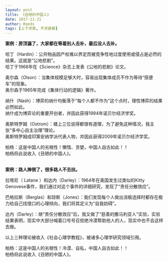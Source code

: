 ```yaml
---
layout: post
title: 《丑陋的中国人》
date: 2017-11-21
author: Reeds
tags: [上下求索, 不求甚解]
---
```


<!--- more --->

**案例：房顶漏了，大家都在等着别人去补，最后没人去补。**

哈丁（Hardin）：公共物品因产权难以界定而被竞争性地过度使用或侵占是必然的结果。这就是“公地悲剧”。<br>哈丁于1968年在《Science》杂志上发表《公地的悲剧》论文。

奥尔森（Olson）：当集体规模足够大时，容易出现集体成员不作为等待“搭便车”的现象。<br>奥尔森于1965年完成《集体行动的逻辑》著作。

纳什（Nash）：博弈的纳什均衡落于“每个人都不作为”这个点时，理性博弈的结果必然如此。<br>纳什成为博弈论的重要开创者，并因此获得1994年诺贝尔经济学奖。

奥斯特罗姆（Ostrom）：楼上三位说得都很有道理，为了避免这种情况，我主张“多中心自主治理”理论。<br>奥斯特罗姆成印第安纳学派代表人物，并因此获得2009年诺贝尔经济学奖。

柏杨：这是中国人的劣根性！懒惰、贪婪，中国人自古如此！！<br>柏杨将此说收入《丑陋的中国人》。

<br>**案例：路人摔倒了，很多路人不去扶。**

拉塔尼（ Latane ）和达内（Darley）：1964年在美国发生过类似的Kitty Genovese事件，我们通过对这个事件的详细研究，发现了“责任分散效应”。

巴格拉斯（Berglas）和琼斯（Jones）：我们发现每个人做出消极选择时都存在极力给自己找借口的心理倾向，我们将其定义为“自我妨碍”。

达内（Darley）：继“责任分散效应”后，我又做了“慈善的撒马利亚人”实验，实验结果表明，现实中大部分喊着口号号召拒绝冷漠帮助他人的人，现实中也不会这样去做。

以上三种理论被收入《社会心理学教程》，被诸多心理学研究领域引用。

柏杨：这是中国人的劣根性！冷漠、自私，中国人自古如此！！<br>柏杨将此说收入《丑陋的中国人》。